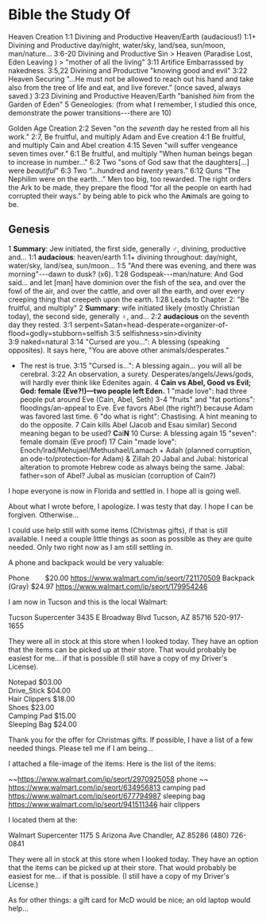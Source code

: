 # Bible the Study Of

Heaven Creation
1:1     Divining and Productive     Heaven/Earth (audacious!)
1:1+    Divining and Productive     day/night, water/sky, land/sea, sun/moon, man/nature...
3:6-20  Divining and Productive     Sin > Heaven (Paradise Lost, Eden Leaving ) > 
                                    "mother of all the living"
3:11    Artifice                    Embarrasssed by nakedness.
3:5,22  Divining and Productive     "knowing good and evil"
3:22    Heaven Securing             "...He must not be allowed to reach out his hand and take
                                    also from the tree of life and eat, and live forever.”
                                    (once saved, always saved.)
3:23    Divining and Productive     Heaven/Earth "banished *him* from the Garden of Eden"
5                                   Geneologies: (from what I remember, I studied this once, demonstrate the power transitions---there are 10)

Golden Age Creation
2:2     Seven                       "on the *seventh* day he rested from all his work."
2:7,    Be fruitful, and multiply   Adam and Eve creation
4:1     Be fruitful, and multiply   Cain and Abel creation
4:15    Seven                       "will suffer vengeance seven times over.”
6:1     Be fruitful, and multiply   "When human beings began to increase in number…"
6:2     Two                         "sons of God saw that the daughters[…] were *beautiful*"
6:3     Two                         “…hundred and *twenty* years.”
6:12    Guns                        “The Nephilim were on the earth…” Men too big, too
                                    rewarded. The right orders the Ark to be made, they prepare the flood “for all the people on earth had corrupted their ways.” by being able to pick who the A**n**imals are going to be.

## Genesis

1     **Summary**: Jew initiated, the first side, generally ♂, divining, productive and...
1:1   **audacious**: heaven/earth
1:1+  divining throughout: day/night, water/sky, land/sea, sun/moon...
1:5   "And there was evening, and there was morning"---dawn to dusk? (x6).
1:28  Godspeak---man/nature: And God said... and let [man] have dominion over the fish of the sea, and over the fowl of the air, and over the cattle, and over all the earth, and over every creeping thing that creepeth upon the earth.
1:28  Leads to Chapter 2: "Be fruitful, and multiply"
2     **Summary**: wife initiated likely (mostly Christian today), the second side, generally ♀, and...
2:2   **audacious** on the seventh day they rested.
3:1   serpent=Satan=head-desperate=organizer-of-flood=godly=stubborn=selfish
3:5   selfishness\>sin\>divinity\
3:9   naked=natural
3:14  "Cursed are you...": A blessing (speaking opposites). It says here, "You are above other animals/desperates."
  *  The rest is true.
3:15  "Cursed is...": A blessing again... you will all be cerebral.
3:22  An observation, a surety. Desperates/angels/Jews/gods, will hardly ever think like Edenites again.
4     **Cain vs Abel, Good vs Evil; God: female (Eve?!)—two people left Eden.**
  1   "made love": had three people put around Eve (Cain, Abel, Seth)
  3-4 "fruits" and "fat portions": floodings/an-appeal to Eve. Eve favors Abel (the right?) because Adam was favored last time.
  6   "do what is right": Chastising. A hint meaning to do the opposite.
  7   Cain kills Abel (Jacob and Esau similar)
      Second meaning began to be used? **C**ai**N**
  10  Curse: A blessing again
  15  "seven": female domain (Eve proof)
  17  Cain "made love": Enoch/Irad/Mehujael/Methushael/Lamach + Adah (planned corruption, an ode-to/protection-for Adam) & Zillah
  20 Jabal and Jubal: historical alteration to promote Hebrew code as always being the same.
    Jabal: father=son of Abel?
    Jubal as musician (corruption of Cain?)


I hope everyone is now in Florida and settled in. I hope all is going well.

About what I wrote before, I apologize. I was testy that day. I hope I can be forgiven. Otherwise...

I could use help still with some items (Christmas gifts), if that is still available. I need a couple little things as soon as possible as they are quite needed. Only two right now as I am still settling in.

A phone and backpack would be very valuable:

Phone             $20.00    https://www.walmart.com/ip/seort/721170509
Backpack (Gray)   $24.97    https://www.walmart.com/ip/seort/179954246

I am now in Tucson and this is the local Walmart:

Tucson Supercenter
3435 E Broadway Blvd
Tucson, AZ 85716
520-917-1655

They were all in stock at this store when I looked today. They have an option that the items can be picked up at their store. That would probably be easiest for me... if that is possible (I still have a copy of my Driver's License).


Notepad       $03.00  
Drive_Stick   $04.00  
Hair Clippers $18.00  
Shoes         $23.00  
Camping Pad   $15.00  
Sleeping Bag  $24.00  

Thank you for the offer for Christmas gifts. If possible, I have a list of a few needed things. Please tell me if I am being... 
 
I attached a file-image of the items: Here is the list of the items: 
 
~~https://www.walmart.com/ip/seort/2970925058   phone ~~ 
  https://www.walmart.com/ip/seort/634956813    camping pad
  https://www.walmart.com/ip/seort/677794987    sleeping bag
  https://www.walmart.com/ip/seort/941511346    hair clippers
 
I located them at the:
 
Walmart Supercenter 
1175 S Arizona Ave 
Chandler, AZ 85286 
(480) 726-0841 
 
They were all in stock at this store when I looked today. They have an option that the items can be picked up at their store. That would probably be easiest for me... if that is possible. (I still have a copy of my Driver's License.) 
 
As for other things: a gift card for McD would be nice; an old laptop would help... 
 